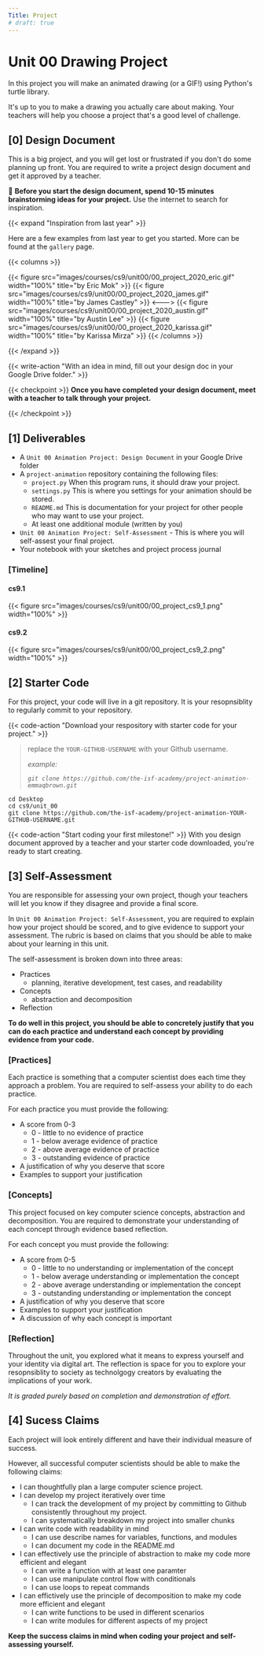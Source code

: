 ```yaml
---
Title: Project
# draft: true
---
```


# Unit 00 Drawing Project

In this project you will make an animated drawing (or a GIF!) using Python's turtle library. 

It's up to you to make a drawing you actually care about making. Your teachers will help you choose a project that's a good level of challenge.



## [0] Design Document

This is a big project, and you will get lost or frustrated if you don't do some planning up front. You are required to write a project design document and get it approved by a teacher.

👀 **Before you start the design document, spend 10-15 minutes brainstorming ideas for your project.** Use the internet to search for inspiration.

{{< expand "Inspiration from last year" >}}

Here are a few examples from last year to get you started. More can be found at the `gallery` page.

{{< columns >}}

{{< figure src="images/courses/cs9/unit00/00_project_2020_eric.gif" width="100%" title="by Eric Mok" >}}
{{< figure src="images/courses/cs9/unit00/00_project_2020_james.gif" width="100%" title="by James Castley" >}}
<--->
{{< figure src="images/courses/cs9/unit00/00_project_2020_austin.gif" width="100%" title="by Austin Lee" >}}
{{< figure src="images/courses/cs9/unit00/00_project_2020_karissa.gif" width="100%" title="by Karissa Mirza" >}}
{{< /columns >}}

{{< /expand >}}

{{< write-action "With an idea in mind, fill out your design doc in your Google Drive folder." >}}


{{< checkpoint >}}
**Once you have completed your design document, meet with a teacher to talk through your project.** 

{{< /checkpoint >}}



## [1] Deliverables 

- A `Unit 00 Animation Project: Design Document` in your Google Drive folder 
- A `project-animation` repository containing the following files:
    - `project.py` When this program runs, it should draw your project. 
    - `settings.py` This is where you settings for your animation should be stored. 
    - `README.md` This is documentation for your project for other people who may want to use your project.
    - At least one additional module (written by you)
- `Unit 00 Animation Project: Self-Assessment` - This is where you will self-assest your final project. 
- Your notebook with your sketches and project process journal 

### [Timeline]
#### cs9.1
{{< figure src="images/courses/cs9/unit00/00_project_cs9_1.png" width="100%" >}}
#### cs9.2
{{< figure src="images/courses/cs9/unit00/00_project_cs9_2.png" width="100%" >}}



##  [2] Starter Code

For this project, your code will live in a git repository. It is your resopnsiblity to regularly commit to your repository. 

{{< code-action "Download your respository with starter code for your project." >}} 
> replace the `YOUR-GITHUB-USERNAME` with your Github username.
>
> *example:*
>
> *`git clone https://github.com/the-isf-academy/project-animation-emmaqbrown.git`*


```shell
cd Desktop
cd cs9/unit_00
git clone https://github.com/the-isf-academy/project-animation-YOUR-GITHUB-USERNAME.git
```

{{< code-action "Start coding your first milestone!" >}} With you design document approved by a teacher and your starter code downloaded, you're ready to start creating. 


## [3] Self-Assessment
You are responsible for assessing your own project, though your teachers will let you know if they disagree and provide a final score. 

In `Unit 00 Animation Project: Self-Assessment`, you are required to explain how your project should be scored, and to give evidence to support your assessment. The rubric is based on claims that you should be able to make about your learning in this unit. 

The self-assessment is broken down into three areas:
- Practices
    - planning, iterative development, test cases, and readability
- Concepts
    - abstraction and decomposition
- Reflection

**To do well in this project, you should be able to concretely justify that you can do each practice and understand each concept by providing evidence from your code.** 

### [Practices]
Each practice is something that a computer scientist does each time they approach a problem. You are required to self-assess your ability to do each practice. 

For each practice you must provide the following:
- A score from 0-3
    - 0 - little to no evidence of practice 
    - 1 - below average evidence of practice 
    - 2 - above average evidence of practice
    - 3 - outstanding evidence of practice
- A justification of why you deserve that score 
- Examples to support your justification 


### [Concepts]
This project focused on key computer science concepts, abstraction and decomposition.
You are required to demonstrate your understanding of each concept through evidence based reflection. 

For each concept you must provide the following:
- A score from 0-5
    - 0 - little to no understanding or implementation of the concept
    - 1 - below average understanding or implementation the concept
    - 2 - above average understanding or implementation the concept
    - 3 - outstanding understanding or implementation the concept
- A justification of why you deserve that score 
- Examples to support your justification 
- A discussion of why each concept is important 

### [Reflection]

Throughout the unit, you explored what it means to express yourself and your identity via digital art. The reflection is space for you to explore your resopnsiblity to society as technolgogy creators by evaluating the implications of your work. 

*It is graded purely based on completion and demonstration of effort.*



## [4] Sucess Claims 

Each project will look entirely different and have their individual measure of success. 

However, all successful computer scientists should be able to make the following claims: 
- I can thoughtfully plan a large computer science project.  
- I can develop my project iteratively over time 
    - I can track the development of my project by committing to Github consistently throughout my project.
    - I can systematically breakdown my project into smaller chunks  
- I can write code with readability in mind
    - I can use describe names for variables, functions, and modules
    - I can document my code in the README.md
- I can effectively use the principle of abstraction to make my code more efficient and elegant 
    - I can write a function with at least one paramter
    - I can use manipulate control flow with conditionals 
    - I can use loops to repeat commands
- I can effictively use the principle of decomposition to make my code more efficient and elegant
    - I can write functions to be used in different scenarios
    - I can write modules for different aspects of my project

**Keep the success claims in mind when coding your project and self-assessing yourself.**




<!-- 
### Criterion A: Knowing, understanding, and computational thinking 

Students appropriately apply computer science concepts and tools in context. On top of computer science concepts and tools, students apply computational thinking practices including habits such as writing pseudocode, developing iteratively, using abstractions, decomposing problems, and debugging.

In this unit, we explored the imperative programming paradigm as well as the basic building blocks of computation. This allowed us to control our programs with various forms of control flow (loops, functions, and conditional statements). Finally, we learned about abstraction and decomposition, which allows us to create programs that could be reused for a variety of different contexts with a range of parameters. 

| Learning Claim                                                                                                 | Possible Forms of Evidence                                                                                                                                                                                                          |
|----------------------------------------------------------------------------------------------------------------|-------------------------------------------------------------------------------------------------------------------------------------------------------------------------------------------------------------------------------------|
| I can read and apply code documentation.                                                                       | <ul><li>At least 2 functions of the turtle library that we did not cover in class found by reading the Turtle documentation </li></ul>                                                                                                                             |
| I can manipulate control flow to meaningfully affect the outcome of my code. | <ul><li>At least one loop to repeat commands</li><li>At least one conditional to control the animation</li><li>At least one function with at least one input parameter</li><li>At least one context manager to affect the execution of a code block</li></ul>|
| I effectively use the principles of decomposition and abstraction to make my code more efficient and elegant. | <ul><li>Code decomposed into various helper functions</li><li>At least one function that is reused at least once in the code</li><li>For every function, the turtle starts and ends at the same point and position</li> <li>Code decomposed into at least one module</li></ul>|



### Criterion B: Planning and development
Students create personally meaningful projects through an iterative design cycle. Students’ work is grounded in a development plan which students create before beginning the project. Students document the development of their projects in order to create a record of decisions, assumptions, and lingering flaws. Students define the intended functionality and develop towards evaluation.

In this unit, you planned a project with a design document and also adjusted the scope of your project, which means you pivoted your project accordingly to meet the deadlines. Additionally, you were introduced to the concept of documentation via `README.md` files and git commits on Github. 

| Learning Claim                                                                                                 | Possible Forms of Evidence                                                                                                                                                                                                          |
|----------------------------------------------------------------------------------------------------------------|-------------------------------------------------------------------------------------------------------------------------------------------------------------------------------------------------------------------------------------|
| I can thoughtfully plan a large computer science project.  | <ul><li>A thorough design document.</li><li>Updates to your project plan to account for challenges during development</li></ul>|
| I can document the development of my project using version control tools such as GitHub.  | <ul><li>At least 5 regular and descriptive git commits on your project</li><li>A description of a GitHub issue / bug you encountered, as well as an explanation of how you fixed it (you may include links that you used, such as StackOverflow). </li><li>Comments for each of the modules and functions in your project</li></ul>|


### Criterion D: Reflection on Tech and Society
Students demonstrate an understanding of their responsibility to society as technology creators by evaluating the implications of their work. Students investigate the applications of their work to specific problems or issues.
Throughout the unit, you explored what it means to express yourself and your identity via digital art. 

| Learning Claim                                                                         | Possible Forms of Evidence                                                                      |
|----------------------------------------------------------------------------------------|-------------------------------------------------------------------------------------------------|
| I chose a theme that is personally meaningful to me to animate.                        | <ul><li>A final animation that is related to the theme you were inspired by in your planning document.</li></ul>  |
| I drew from another animation/GIF/drawing to inform my own drawing/animation process.  | <ul><li>A picture, piece of text, animation or video that informed your animation/drawing process.</li></ul>      |

 -->
